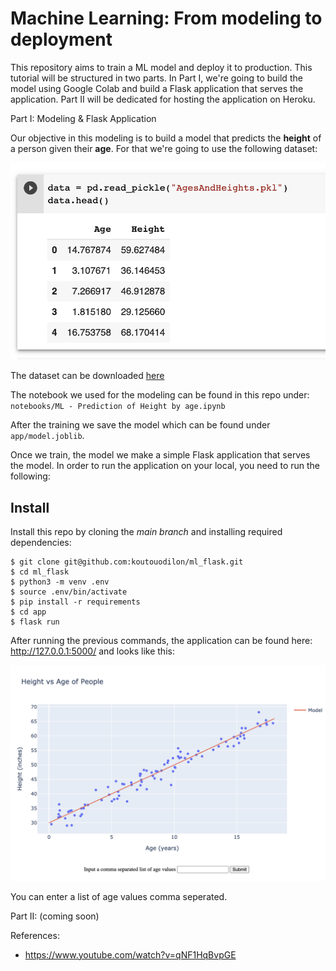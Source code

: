 # Machine Learning: From modeling to deployment

This repository aims to train a ML model and deploy it to production.
This tutorial will be structured in two parts. In Part I, we're going to build the model using Google Colab and build a Flask application that serves the application. Part II will be dedicated for hosting the application on Heroku.


Part I: Modeling & Flask Application

Our objective in this modeling is to build a model that predicts the **height** of a person given their **age**. For that we're going to use the following dataset:

![dataset head](./assets/dataset.png)

The dataset can be downloaded [here](https://archive.org/download/ages-and-heights/AgesAndHeights.pkl)

The notebook we used for the modeling can be found in this repo under: `notebooks/ML - Prediction of Height by age.ipynb`

After the training we save the model which can be found under `app/model.joblib`.

Once we train, the model we make a simple Flask application that serves the model. In order to run the application on your local, you need to run the following:

## Install

Install this repo by cloning the *main branch* and installing required dependencies:

    $ git clone git@github.com:koutouodilon/ml_flask.git
    $ cd ml_flask
    $ python3 -m venv .env
    $ source .env/bin/activate
    $ pip install -r requirements
    $ cd app
    $ flask run

After running the previous commands, the application can be found here: http://127.0.0.1:5000/ and looks like this:


![home](./assets/home.png)

You can enter a list of age values comma seperated.


Part II: (coming soon)

References:
- https://www.youtube.com/watch?v=qNF1HqBvpGE

